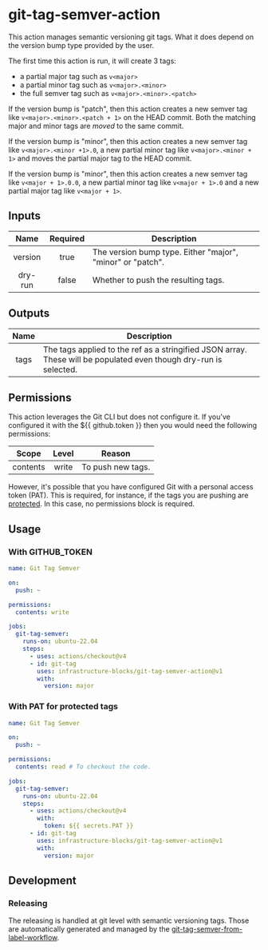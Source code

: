 # git-tag-semver-action
This action manages semantic versioning git tags. What it does depend on the version bump type provided by the
user.

The first time this action is run, it will create 3 tags:
- a partial major tag such as `v<major>`
- a partial minor tag such as `v<major>.<minor>`
- the full semver tag such as `v<major>.<minor>.<patch>`

If the version bump is "patch", then this action creates a new semver tag like `v<major>.<minor>.<patch + 1>` on the
HEAD commit. Both the matching major and minor tags are *moved* to the same commit.

If the version bump is "minor", then this action creates a new semver tag like `v<major>.<minor +1>.0`, a new
partial minor tag like `v<major>.<minor + 1>` and moves the partial major tag to the HEAD commit.

If the version bump is "minor", then this action creates a new semver tag like `v<major + 1>.0.0`, a new
partial minor tag like `v<major + 1>.0` and a new partial major tag like `v<major + 1>`.

## Inputs

|  Name   | Required | Description                                                |
|:-------:|:--------:|------------------------------------------------------------|
| version |   true   | The version bump type. Either "major", "minor" or "patch". |
| dry-run |  false   | Whether to push the resulting tags.                        |

## Outputs

| Name | Description                                                                                                       |
|:----:|-------------------------------------------------------------------------------------------------------------------|
| tags | The tags applied to the ref as a stringified JSON array. These will be populated even though dry-run is selected. |

## Permissions

This action leverages the Git CLI but does not configure it. If you've configured it with the ${{ github.token }}
then you would need the following permissions:

|  Scope   | Level | Reason            |
|:--------:|:-----:|-------------------|
| contents | write | To push new tags. |

However, it's possible that you have configured Git with a personal access token (PAT). This is required, for instance,
if the tags you are pushing are [protected](https://docs.github.com/en/repositories/managing-your-repositorys-settings-and-features/managing-repository-settings/configuring-tag-protection-rules).
In this case, no permissions block is required.

## Usage

### With GITHUB_TOKEN

```yaml
name: Git Tag Semver

on:
  push: ~

permissions:
  contents: write

jobs:
  git-tag-semver:
    runs-on: ubuntu-22.04
    steps:
      - uses: actions/checkout@v4
      - id: git-tag
        uses: infrastructure-blocks/git-tag-semver-action@v1
        with:
          version: major
```

### With PAT for protected tags

```yaml
name: Git Tag Semver

on:
  push: ~

permissions:
  contents: read # To checkout the code.

jobs:
  git-tag-semver:
    runs-on: ubuntu-22.04
    steps:
      - uses: actions/checkout@v4
        with:
          token: ${{ secrets.PAT }}
      - id: git-tag
        uses: infrastructure-blocks/git-tag-semver-action@v1
        with:
          version: major
```

## Development

### Releasing

The releasing is handled at git level with semantic versioning tags. Those are automatically generated and managed
by the [git-tag-semver-from-label-workflow](https://github.com/infrastructure-blocks/git-tag-semver-from-label-workflow).
